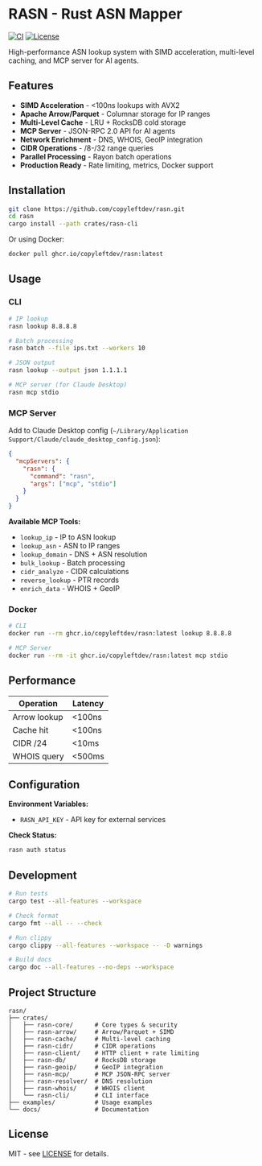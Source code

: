 # RASN - Rust ASN Mapper

[![CI](https://github.com/copyleftdev/rasn/actions/workflows/ci.yml/badge.svg)](https://github.com/copyleftdev/rasn/actions/workflows/ci.yml)
[![License](https://img.shields.io/badge/license-MIT-blue.svg)](LICENSE)

High-performance ASN lookup system with SIMD acceleration, multi-level caching, and MCP server for AI agents.

## Features

- **SIMD Acceleration** - <100ns lookups with AVX2
- **Apache Arrow/Parquet** - Columnar storage for IP ranges
- **Multi-Level Cache** - LRU + RocksDB cold storage
- **MCP Server** - JSON-RPC 2.0 API for AI agents
- **Network Enrichment** - DNS, WHOIS, GeoIP integration
- **CIDR Operations** - /8-/32 range queries
- **Parallel Processing** - Rayon batch operations
- **Production Ready** - Rate limiting, metrics, Docker support

## Installation

```bash
git clone https://github.com/copyleftdev/rasn.git
cd rasn
cargo install --path crates/rasn-cli
```

Or using Docker:

```bash
docker pull ghcr.io/copyleftdev/rasn:latest
```

## Usage

### CLI

```bash
# IP lookup
rasn lookup 8.8.8.8

# Batch processing
rasn batch --file ips.txt --workers 10

# JSON output
rasn lookup --output json 1.1.1.1

# MCP server (for Claude Desktop)
rasn mcp stdio
```

### MCP Server

Add to Claude Desktop config (`~/Library/Application Support/Claude/claude_desktop_config.json`):

```json
{
  "mcpServers": {
    "rasn": {
      "command": "rasn",
      "args": ["mcp", "stdio"]
    }
  }
}
```

**Available MCP Tools:**
- `lookup_ip` - IP to ASN lookup
- `lookup_asn` - ASN to IP ranges
- `lookup_domain` - DNS + ASN resolution
- `bulk_lookup` - Batch processing
- `cidr_analyze` - CIDR calculations
- `reverse_lookup` - PTR records
- `enrich_data` - WHOIS + GeoIP

### Docker

```bash
# CLI
docker run --rm ghcr.io/copyleftdev/rasn:latest lookup 8.8.8.8

# MCP Server
docker run --rm -it ghcr.io/copyleftdev/rasn:latest mcp stdio
```

## Performance

| Operation | Latency |
|-----------|---------|
| Arrow lookup | <100ns |
| Cache hit | <100ns |
| CIDR /24 | <10ms |
| WHOIS query | <500ms |

## Configuration

**Environment Variables:**
- `RASN_API_KEY` - API key for external services

**Check Status:**

```bash
rasn auth status
```

## Development

```bash
# Run tests
cargo test --all-features --workspace

# Check format
cargo fmt --all -- --check

# Run clippy
cargo clippy --all-features --workspace -- -D warnings

# Build docs
cargo doc --all-features --no-deps --workspace
```

## Project Structure

```text
rasn/
├── crates/
│   ├── rasn-core/      # Core types & security
│   ├── rasn-arrow/     # Arrow/Parquet + SIMD
│   ├── rasn-cache/     # Multi-level caching
│   ├── rasn-cidr/      # CIDR operations
│   ├── rasn-client/    # HTTP client + rate limiting
│   ├── rasn-db/        # RocksDB storage
│   ├── rasn-geoip/     # GeoIP integration
│   ├── rasn-mcp/       # MCP JSON-RPC server
│   ├── rasn-resolver/  # DNS resolution
│   ├── rasn-whois/     # WHOIS client
│   └── rasn-cli/       # CLI interface
├── examples/           # Usage examples
└── docs/               # Documentation
```

## License

MIT - see [LICENSE](LICENSE) for details.
